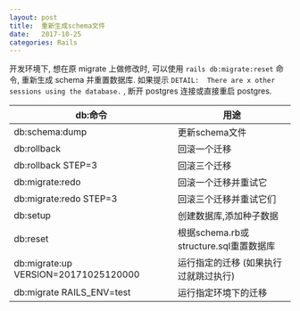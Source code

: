 ```yaml
---
layout: post
title:  重新生成schema文件
date:   2017-10-25
categories: Rails
---
```


开发环境下, 想在原 migrate 上做修改时, 可以使用 `rails db:migrate:reset` 命令, 重新生成 schema 并重置数据库.
如果提示 `DETAIL:  There are x other sessions using the database.` ,
断开 postgres 连接或直接重启 postgres.


 db:命令|    用途
---|---
db:schema:dump|  更新schema文件
db:rollback|    回滚一个迁移
db:rollback STEP=3|    回滚三个迁移
db:migrate:redo|    回滚一个迁移并重试它
db:migrate:redo STEP=3|    回滚三个迁移并重试它们
db:setup|   创建数据库,添加种子数据
db:reset|   根据schema.rb或structure.sql重置数据库
db:migrate:up VERSION=20171025120000|   运行指定的迁移 (如果执行过就跳过执行)
db:migrate RAILS_ENV=test|  运行指定环境下的迁移